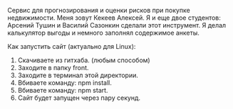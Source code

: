 Сервис для прогнозирования и оценки рисков при покупке недвижимости.
Меня зовут Кекеев Алексей. Я и еще двое студентов: Арсений Тушин и Василий Сазонкин сделали этот инструмент.
Я делал калькулятор выгоды и немного заполнял содержимое анкеты.


Как запустить сайт (актуально для Linux):
1) Скачиваете из гитхаба. (любым способом)
2) Заходите в папку front.
3) Заходите в терминал этой директории.
4) Вбиваете команду: npm install.
5) Вбиваете команду: npm start.
6) Сайт будет запущен через пару секунд.
